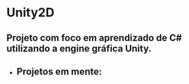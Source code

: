 # Unity2D
## Projeto com foco em aprendizado de C# utilizando a engine gráfica Unity.

- ## Projetos em mente:
